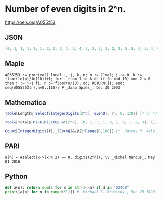 # Number of even digits in 2^n\.
https://oeis.org/A055253
## JSON
```JSON
[0, 1, 1, 1, 1, 1, 2, 2, 2, 1, 3, 4, 3, 2, 3, 3, 2, 2, 5, 5, 4, 3, 4, 6, 3, 3, 6, 4, 6, 4, 5, 7, 6, 4, 4, 4, 5, 4, 7, 5, 4, 5, 7, 9, 8, 8, 8, 7, 8, 6, 10, 8, 7, 7, 9, 9, 6, 8, 8, 11, 11, 9, 12, 10, 10, 10, 13, 9, 8, 8, 10, 16, 15, 10, 13, 8, 7, 12, 12, 14, 13, 12, 15, 11, 12, 14, 10, 14, 16, 14, 16]
```
## Maple
```Maple
A055253 := proc(val) local i, j, k, n; n := 2^val; j := 0; k := floor(ln(n)/ln(10))+1; for i from 1 to k do if (n mod 10) mod 2 = 0 then j := j+1 fi; n := floor(n/10); od; RETURN(j); end: seq(A055253(n),n=0..110); # _Jaap Spies_, Dec 30 2003
```
## Mathematica
```Mathematica
Table[Length@ Select[IntegerDigits[2^n], EvenQ], {n, 0, 120}] (* or *)
```
```Mathematica
Table[Total@ Pick[DigitCount[2^n], {0, 1, 0, 1, 0, 1, 0, 1, 0, 1}, 1], {n, 0, 120}] (* _Michael De Vlieger_, May 01 2016 *)
```
```Mathematica
Count[IntegerDigits[#],_?EvenQ]&/@(2^Range[0,100]) (* _Harvey P. Dale_, Mar 25 2020 *)
```
## PARI
```PARI
a(n) = #select(x->(x % 2) == 0, digits(2^n)); \\ _Michel Marcus_, May 01 2016
```
## Python
```Python
def a(n): return sum(1 for d in str(1<<n) if d in "02468")
print([a(n) for n in range(91)]) # _Michael S. Branicky_, Dec 23 2022
```
